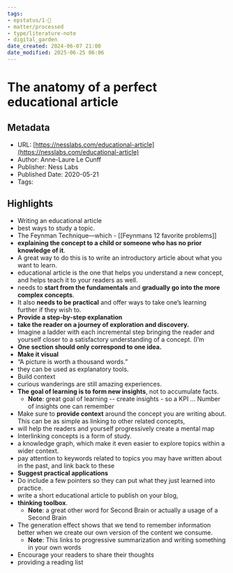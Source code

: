 ```yaml
---
tags: 
- epstatus/1-🌱
- matter/processed
- type/literature-note
- digital_garden
date_created: 2024-06-07 21:08
date_modified: 2025-06-25 06:06
---
```

# The anatomy of a perfect educational article

## Metadata

* URL: [https://nesslabs.com/educational-article](https://nesslabs.com/educational-article)
* Author: Anne-Laure Le Cunff
* Publisher: Ness Labs
* Published Date: 2020-05-21
* Tags: 

## Highlights

* Writing an educational article
* best ways to study a topic.
* The Feynman Technique—which - [[Feynmans 12 favorite problems]]
* **explaining the concept to a child or someone who has no prior knowledge of it**.
* A great way to do this is to write an introductory article about what you want to learn.
* educational article is the one that helps you understand a new concept, and helps teach it to your readers as well.
* needs to **start from the fundamentals** and **gradually go into the more complex concepts**. 
* It also **needs to be practical** and offer ways to take one’s learning further if they wish to.
* **Provide a step-by-step explanation**
* **take the reader on a journey of exploration and discovery.**
* Imagine a ladder with each incremental step bringing the reader and yourself closer to a satisfactory understanding of a concept. (I’m
* **One section should only correspond to one idea.**
* **Make it visual**
* “A picture is worth a thousand words.”
* they can be used as explanatory tools.
* Build context
* curious wanderings are still amazing experiences.
* **The goal of learning is to form new insights**, not to accumulate facts.
  * **Note**: great goal of learning -- create insights - so a KPI ... Number of insights one can remember
* Make sure to **provide context** around the concept you are writing about. This can be as simple as linking to other related concepts,
* will help the readers and yourself progressively create a mental map
* Interlinking concepts is a form of study.
* a knowledge graph, which make it even easier to explore topics within a wider context.
* pay attention to keywords related to topics you may have written about in the past, and link back to these
* **Suggest practical applications**
* Do include a few pointers so they can put what they just learned into practice.
* write a short educational article to publish on your blog,
* **thinking toolbox**.
  * **Note**: a great other word for Second Brain or actually a usage of a Second Brain
* The generation effect shows that we tend to remember information better when we create our own version of the content we consume.
  * **Note**: This links to progressive summarization and writing something in your own words
* Encourage your readers to share their thoughts
* providing a reading list

